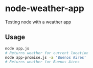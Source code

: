 # node-weather-app
Testing node with a weather app

## Usage
~~~ bash
node app.js
# Returns weather for current location
node app-promise.js -a 'Buenos Aires'
# Returns weather for Buenos Aires
~~~